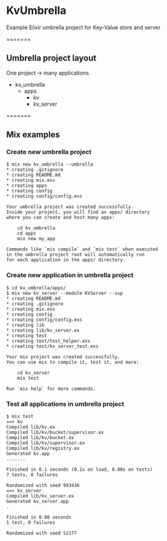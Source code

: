 KvUmbrella
==========

Example Elixir umbrella project for Key-Value store and server

=======

## Umbrella project layout

One project -> many applications

*  kv_umbrella
   *  apps
      *   kv
      *   kv_server

=======

## Mix examples

### Create new umbrella project
```
$ mix new kv_umbrella --umbrella
* creating .gitignore
* creating README.md
* creating mix.exs
* creating apps
* creating config
* creating config/config.exs

Your umbrella project was created successfully.
Inside your project, you will find an apps/ directory
where you can create and host many apps:

    cd kv_umbrella
    cd apps
    mix new my_app

Commands like `mix compile` and `mix test` when executed
in the umbrella project root will automatically run
for each application in the apps/ directory.
```

### Create new application in umbrella project
```
$ cd kv_umbrella/apps/
$ mix new kv_server --module KVServer --sup
* creating README.md
* creating .gitignore
* creating mix.exs
* creating config
* creating config/config.exs
* creating lib
* creating lib/kv_server.ex
* creating test
* creating test/test_helper.exs
* creating test/kv_server_test.exs

Your mix project was created successfully.
You can use mix to compile it, test it, and more:

    cd kv_server
    mix test

Run `mix help` for more commands.
```

### Test all applications in umbrella project
```
$ mix test
==> kv
Compiled lib/kv.ex
Compiled lib/kv/bucket/supervisor.ex
Compiled lib/kv/bucket.ex
Compiled lib/kv/supervisor.ex
Compiled lib/kv/registry.ex
Generated kv.app
.......

Finished in 0.1 seconds (0.1s on load, 0.00s on tests)
7 tests, 0 failures

Randomized with seed 993436
==> kv_server
Compiled lib/kv_server.ex
Generated kv_server.app
.

Finished in 0.00 seconds
1 test, 0 failures

Randomized with seed 52177
```
